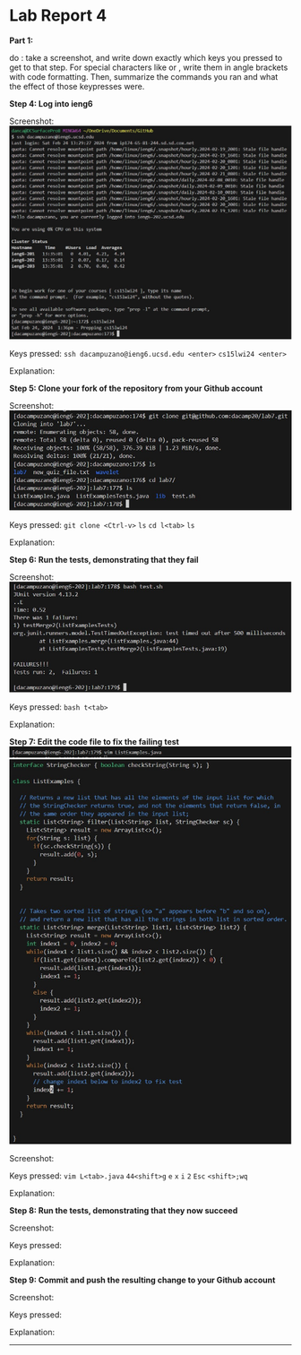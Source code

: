 # Lab Report 4

**Part 1:**

do : take a screenshot, and write down exactly which keys you pressed to get to that step. For special characters like <enter> or <tab>, write them in angle brackets with code formatting. Then, summarize the commands you ran and what the effect of those keypresses were.

**Step 4: Log into ieng6**

Screenshot:
![Image](https://github.com/dacamp20/cse15l-lab-reports/blob/main/s4.jpg?raw=true)

Keys pressed: `ssh dacampuzano@ieng6.ucsd.edu <enter>` `cs15lwi24 <enter>`

Explanation:


**Step 5: Clone your fork of the repository from your Github account**

Screenshot:
![Image](https://github.com/dacamp20/cse15l-lab-reports/blob/main/s5.jpg?raw=true)

Keys pressed: `git clone <Ctrl-v>` `ls` `cd l<tab>` `ls`

Explanation:


**Step 6: Run the tests, demonstrating that they fail**

Screenshot:
![Image](https://github.com/dacamp20/cse15l-lab-reports/blob/main/s6.jpg?raw=true)

Keys pressed: `bash t<tab>`

Explanation:


**Step 7: Edit the code file to fix the failing test**
![Image](https://github.com/dacamp20/cse15l-lab-reports/blob/main/s7.1.jpg?raw=true)
![Image](https://github.com/dacamp20/cse15l-lab-reports/blob/main/s7.2.jpg?raw=true)

Screenshot:

Keys pressed: `vim L<tab>.java` `44<shift>g` `e` `x` `i` `2` `Esc` `<shift>;wq`

Explanation:


**Step 8: Run the tests, demonstrating that they now succeed**

Screenshot:

Keys pressed: 

Explanation:


**Step 9: Commit and push the resulting change to your Github account**

Screenshot:

Keys pressed: 

Explanation:

---
